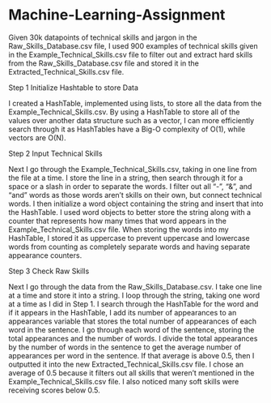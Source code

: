 # Machine-Learning-Assignment
Given 30k datapoints of technical skills and jargon in the Raw_Skills_Database.csv file, I used 900 examples of technical skills given in the Example_Technical_Skills.csv file to filter out and extract hard skills from the Raw_Skills_Database.csv file and stored it in the Extracted_Technical_Skills.csv file.

Step 1 Initialize Hashtable to store Data

I created a HashTable, implemented using lists, to store all the data from the Example_Technical_Skills.csv. By using a HashTable to store all of the values over another data structure such as a vector, I can more efficiently search through it as HashTables have a Big-O complexity of O(1), while vectors are O(N). 

Step 2 Input Technical Skills

Next I go through the Example_Technical_Skills.csv, taking in one line from the file at a time. I store the line in a string, then search through it for a space or a slash in order to separate the words. I filter out all “-”, “&”, and “and” words as those words aren’t skills on their own, but connect technical words. I then initialize a word object containing the string and insert that into the HashTable. I used word objects to better store the string along with a counter that represents how many times that word appears in the Example_Technical_Skills.csv file. When storing the words into my HashTable, I stored it as uppercase to prevent uppercase and lowercase words from counting as completely separate words and having separate appearance counters.

Step 3 Check Raw Skills

Next I go through the data from the Raw_Skills_Database.csv. I take one line at a time and store it into a string. I loop through the string, taking one word at a time as I did in Step 1. I search through the HashTable for the word and if it appears in the HashTable, I add its number of appearances to an appearances variable that stores the total number of appearances of each word in the sentence. I go through each word of the sentence, storing the total appearances and the number of words. I divide the total appearances by the number of words in the sentence to get the average number of appearances per word in the sentence. If that average is above 0.5, then I outputted it into the new Extracted_Technical_Skills.csv file. I chose an average of 0.5 because it filters out all skills that weren’t mentioned in the Example_Technical_Skills.csv file. I also noticed many soft skills were receiving scores below 0.5.

